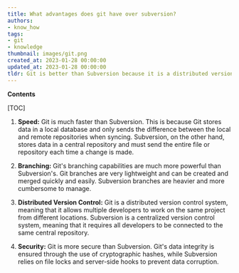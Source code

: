 ```yaml
---
title: What advantages does git have over subversion?
authors:
- know_how
tags:
- git
- knowledge
thumbnail: images/git.png
created_at: 2023-01-28 00:00:00
updated_at: 2023-01-28 00:00:00
tldr: Git is better than Subversion because it is a distributed version control system that allows for faster, more efficient collaboration.
---
```


**Contents**

[TOC]

1. **Speed:** 
Git is much faster than Subversion. This is because Git stores data in a local database and only sends the difference between the local and remote repositories when syncing. Subversion, on the other hand, stores data in a central repository and must send the entire file or repository each time a change is made.

2. **Branching:**
Git's branching capabilities are much more powerful than Subversion's. Git branches are very lightweight and can be created and merged quickly and easily. Subversion branches are heavier and more cumbersome to manage.

3. **Distributed Version Control:**
Git is a distributed version control system, meaning that it allows multiple developers to work on the same project from different locations. Subversion is a centralized version control system, meaning that it requires all developers to be connected to the same central repository.

4. **Security:**
Git is more secure than Subversion. Git's data integrity is ensured through the use of cryptographic hashes, while Subversion relies on file locks and server-side hooks to prevent data corruption.
